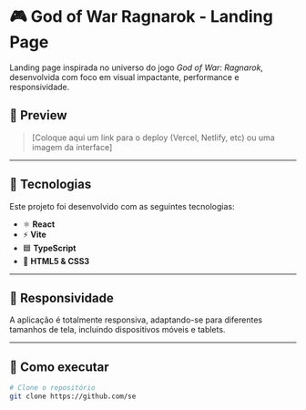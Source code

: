 # 🎮 God of War Ragnarok - Landing Page

Landing page inspirada no universo do jogo *God of War: Ragnarok*, desenvolvida com foco em visual impactante, performance e responsividade.

## 📸 Preview

> [Coloque aqui um link para o deploy (Vercel, Netlify, etc) ou uma imagem da interface]

---

## 🚀 Tecnologias

Este projeto foi desenvolvido com as seguintes tecnologias:

- ⚛️ **React**
- ⚡ **Vite**
- 🟦 **TypeScript**
- 🎨 **HTML5 & CSS3**

---

## 📱 Responsividade

A aplicação é totalmente responsiva, adaptando-se para diferentes tamanhos de tela, incluindo dispositivos móveis e tablets.

---

## 📂 Como executar

```bash
# Clone o repositório
git clone https://github.com/se
